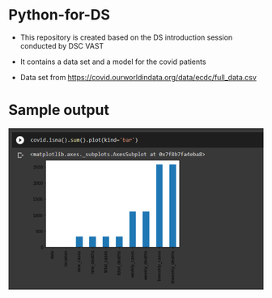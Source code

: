 # Python-for-DS
- This repository is created based on the DS  introduction session conducted by DSC VAST

- It contains a data set and a model for the covid patients

- Data set from  https://covid.ourworldindata.org/data/ecdc/full_data.csv


# Sample output

![](ds.PNG)
